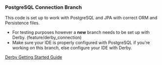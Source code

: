 ### PostgreSQL Connection Branch

This code is set up to work with PostgreSQL and JPA with correct ORM and Persistence files.

* For testing purposes however a **new** branch needs to be set up with Derby. (feature/derby_connection)
* Make sure your IDE is properly configured with PostgreSQL if you're working on this branch, else configure your IDE with Derby.

[Derby Getting Started Guide](https://db.apache.org/derby/integrate/plugin_help/start_toc.html)
